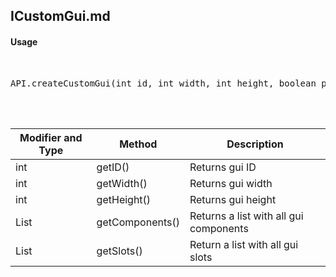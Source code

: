 ## ICustomGui.md


#### Usage     
<br>

<pre>
API.createCustomGui(int id, int width, int height, boolean pauseGame)
</pre>

<br>
<br>

Modifier and Type | Method | Description
------- | ------------- | -------------------------------------------------------------
int | getID() | Returns gui ID
int | getWidth() | Returns gui width
int | getHeight() | Returns gui height
List<ICustomGuiComponent> | getComponents() | Returns a list with all gui components
List<IItemSlot> | getSlots() | Return a list with all gui slots 
  
